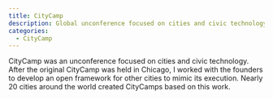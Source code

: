 ```yaml
---
title: CityCamp
description: Global unconference focused on cities and civic technology.
categories:
  - CityCamp
---
```


CityCamp was an unconference focused on cities and civic technology. After the original CityCamp was held in Chicago, I worked with the founders to develop an open framework for other cities to mimic its execution. Nearly 20 cities around the world created CityCamps based on this work.